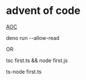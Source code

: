 # advent of code

[AOC](https://adventofcode.com/)

deno run --allow-read <fileName>

OR

tsc first.ts && node first.js

ts-node first.ts



